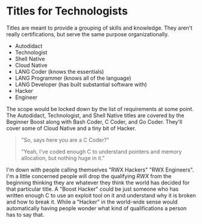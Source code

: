 # Titles for Technologists

Titles are meant to provide a grouping of skills and knowledge. They
aren't really certifications, but serve the same purpose
organizationally.

* Autodidact
* Technologist
* Shell Native 
* Cloud Native
* LANG Coder (knows the essentials)
* LANG Programmer (knows all of the language)
* LANG Developer (has built substantial software with)
* Hacker
* Engineer

The scope would be locked down by the list of requirements at some
point. The Autodidact, Technologist, and Shell Native titles are covered
by the Beginner Boost along with Bash Coder, C Coder, and Go Coder.
They'll cover some of Cloud Native and a tiny bit of Hacker.

> "So, says here you are a C Coder?"
>
> "Yeah, I've coded enough C to understand pointers and memory
> allocation, but nothing huge in it."

I'm down with people calling themselves "RWX Hackers" "RWX Engineers".
I'm a little concerned people will drop the qualifying *RWX* from the
beginning thinking they are whatever they think the world has decided
for that particular title. A "Boost Hacker" could be just someone who
has written enough C to use an exploit tool on it and understand why it
is broken and how to break it. While a "Hacker" in the world-wide sense
would automatically having people wonder what kind of qualifications a
person has to say that. 
